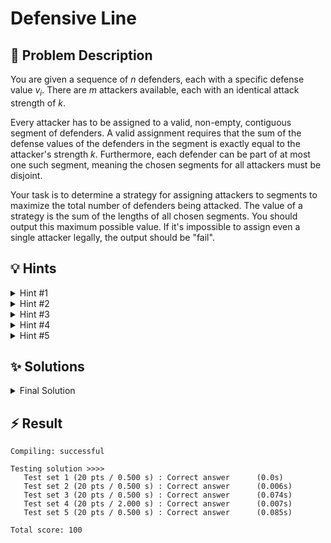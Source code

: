 # Defensive Line

## 📝 Problem Description

You are given a sequence of $n$ defenders, each with a specific defense value $v_i$. There are $m$ attackers available, each with an identical attack strength of $k$.

Every attacker has to be assigned to a valid, non-empty, contiguous segment of defenders. A valid assignment requires that the sum of the defense values of the defenders in the segment is exactly equal to the attacker's strength $k$. Furthermore, each defender can be part of at most one such segment, meaning the chosen segments for all attackers must be disjoint.

Your task is to determine a strategy for assigning attackers to segments to maximize the total number of defenders being attacked. The value of a strategy is the sum of the lengths of all chosen segments. You should output this maximum possible value. If it's impossible to assign even a single attacker legally, the output should be "fail".

## 💡 Hints

<details>

<summary>Hint #1</summary>

The problem asks for a maximum value, which often points towards optimization techniques. The core decision is which segments to pick. Since the segments must be disjoint, a choice to include one segment might prevent you from choosing another overlapping one. This suggests breaking the problem into subproblems: think about optimal solutions for smaller prefixes of defenders with fewer attackers, and build up to the full solution. What choices do you have at each position, and how do previous decisions affect future possibilities?

</details>

<details>
    
<summary>Hint #2</summary>

This problem can be modeled as finding an optimal selection of items (the valid segments) under certain constraints (disjointness). This structure is a classic indicator for Dynamic Programming.

</details>

<details>
    
<summary>Hint #3</summary>

Before trying to select the best combination of segments, it would be extremely helpful to first identify all possible segments that are "valid" candidates. That is, all contiguous subsegments whose defense values sum to exactly $k$.

How can you find all such contiguous segments efficiently? A naive approach of checking every possible start and end point would be too slow ($O(n^2)$). Can you think of a more efficient method, perhaps one that processes the defenders in a single pass? 

</details>

<details>

<summary>Hint #4</summary>

To first identify all valid segments before maximizing the total number of defenders attacked, you can use a sliding window technique. This allows you to efficiently find all contiguous subsegments whose sum equals $k$ without recalculating sums for overlapping segments.

</details>

<details>

<summary>Hint #5</summary>

A natural way to break down the problem into subproblems is by considering prefixes of the defender line and a certain number of available attackers. What is the maximum number of defenders we can engage using $i$ attackers, considering only the first $j$ defenders?

Let $DP(i, j)$ represent this value. When considering the state $DP(i, j)$, you have two main choices regarding the $j$-th defender: either they are not part of the last segment in your solution, or they are. This line of reasoning will lead you to a recurrence relation.

</details>

## ✨ Solutions

<details>

<summary>Final Solution</summary>

This problem can be effectively solved using **dynamic programming**. The goal is to find a selection of up to $m$ disjoint, continuous subsegments of the defenders' values, where each segment sums to $k$, such that the total length of these segments is maximized.

The approach consists of two steps:

1.  **Sliding Window:** First, we identify **all valid segments** that sum up to $k$. To do this efficiently, we can use a **sliding window** technique that processes the defenders in a single pass.
2.  **Dynamic Programming:** Then, we use a DP formulation to find the optimal combination of these segments.

### Sliding Window

To avoid recomputing sums for all possible $O(n^2)$ subsegments, we can use a **sliding window** approach. We iterate through the defenders with an `end` pointer, expanding a window and adding the current defender's value to a running `sum`. If the `sum` exceeds $k$, we shrink the window from the left by moving a `start` pointer forward and subtracting the corresponding defender's value.

Whenever the `sum` equals exactly $k$, we have found a valid segment. We can store this information for our DP. A convenient way to do this is to use an array, let's call it `segments`. <br />
`segments[i]` will store the **length of a valid segment ending at index $i$**. If no such segment ends at $i$, we store 0.

Afterwards we know at which indices a valid segment ends, and how long it is. This information will be crucial for our dynamic programming solution.

---

### Dynamic Programming

Now, we build our DP solution bottom-up, based on the precomputed segment information. For this we create a 2D DP table $DP[i][j]$, where:

-   $i$ represents the number of attackers used (from 0 to $m$).
-   $j$ represents the number of defenders that are still left/we can still attack (from 0 to $n$). I.e. $j = 8$ means we consider the first 8 defenders (from index 0 to 7).

Let $DP[i][j]$ be the maximum number of defenders that can be attacked using exactly $i$ attackers, considering only the first $j$ defenders (from index 0 to $j-1$).

---

#### Base Case
-   $DP[0][j] = \phantom{-}0$ for all $j \in [0, n]$: With 0 attackers, we can attack 0 defenders.
-   $DP[i][0] = -1$ for all $i \in [1, m]$: With $i$ attackers but 0 defenders, a solution is impossible.

---

#### Recursive Case
To compute $DP[i][j]$, we need to decide what to do with the last defender in our current consideration (the defender at index $j-1$). We have two main choices:

**Choice 1: Skip the current position**
We don't use any segment that ends at position $j-1$. In this case, our optimal solution remains the same as if we only considered the first $j-1$ defenders with $i$ attackers:
$$DP[i][j] = DP[i][j-1]$$

**Choice 2: Use a segment ending at the current position**
We check if there's a valid segment that ends exactly at position $j-1$. From our preprocessing, `segments[j-1]` tells us the length of such a segment (or 0 if none exists).

If `len = segments[j-1] > 0`, then:
- We can assign one attacker to this segment of length `len`
- This segment covers defenders from position $(j-len)$ to $(j-1)$
- We now have $(i-1)$ attackers remaining to optimally assign to the first $(j-len)$ defenders. The $-len$ because we just attacked the segment of length $len$
- The total defenders attacked would be: $DP[i-1][j-len] + len$

**Making the optimal choice:**
We want to maximize the number of defenders attacked, so we take the better of these two options:

$$DP[i][j] = \max(\underbrace{DP[i][j-1]}_{\text{Skip}}, \underbrace{DP[i-1][j-len] + len}_{\text{Use Segment}})$$

**Important constraint:** We can only use Choice 2 if:
1. A valid segment exists at position $j-1$ (i.e., `len > 0`)
2. The previous state $DP[i-1][j-len]$ is valid (not equal to -1)
3. We have enough defenders to accommodate the segment (i.e., $j \geq len$)

If any of these conditions fail, we can only use Choice 1.

---

### Code
```cpp
#include<iostream>
#include<vector>

// Allocate a dynamic programming table for the maximum number of attackers (100) and the maximum number of defenders (100000).
int dp[101][100001];

void solve() {
  // ===== READ INPUT =====
  int n, m, k; std::cin >> n >> m >> k;
    
  std::vector<int> defenders(n);
  for(int i = 0; i < n; i++) {
    std::cin >> defenders[i];
  }
    
  // ===== SOLVE =====

  // ===== SLIDING WINDOW =====
  // For each index i find the length of a segment with sum k that ends at i using a sliding window approach.
  std::vector<int> segments(n);
  int start = 0;
  int sum = 0;
  
  for(int end = 0; end < n; ++end) {
    sum += defenders[end];
    
    // Move start until sum is no longer larger than k
    while(sum > k) {
      sum -= defenders[start];
      ++start;
    }
    
    // If segment sum is equal to k store it
    if(sum == k) {
      segments[end] = end - start + 1;
    }
  }
  
  // ===== DYNAMIC PROGRAMMING =====
  // Fill entries with 0 defenders left with 0
  for(int i = 0; i <= n; i++) {
    dp[0][i] = 0;
  }
  
  // Fill entries with defenders left but no more segments with -1 ("fail")
  for(int i = 1; i <= m; i++) {
    dp[i][0] = -1;
  }
  
  // Bottom-Up DP
  for(int i = 1; i <= m; i++) {
    for(int j = 1; j <= n; j++) {
      const int len = segments[j-1];
      
      if (len && dp[i-1][j-len] != -1) {
        // The current segment is valid, and with the remaining i-1 fighters and j-len segments we can form a valid solution
        // Take the max of choosing this segment for the fighter "dp[i-1][j-len] + len" and not choosing it "dp[i][j-1]"
        dp[i][j] = std::max(dp[i-1][j-len] + len, dp[i][j-1]);
      } else {
        // No valid segment found, move to next segment
        dp[i][j] = dp[i][j-1];  
      }
    }
  }
  
  // ===== OUTPUT =====
  if (dp[m][n] == -1) {
    std::cout << "fail" << std::endl;
  } else {
    std::cout << dp[m][n] << std::endl;
  }
}

int main() {
  std::ios_base::sync_with_stdio(false);
  
  int n_tests; std::cin >> n_tests;
  while(n_tests--) { solve(); }
}
```
</details>

## ⚡ Result

```plaintext
Compiling: successful

Testing solution >>>>
   Test set 1 (20 pts / 0.500 s) : Correct answer      (0.0s)
   Test set 2 (20 pts / 0.500 s) : Correct answer      (0.006s)
   Test set 3 (20 pts / 0.500 s) : Correct answer      (0.074s)
   Test set 4 (20 pts / 2.000 s) : Correct answer      (0.007s)
   Test set 5 (20 pts / 0.500 s) : Correct answer      (0.085s)

Total score: 100
```